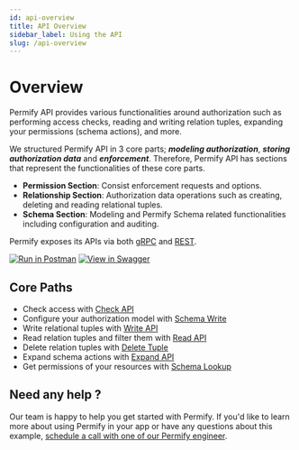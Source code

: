 ```yaml
---
id: api-overview
title: API Overview
sidebar_label: Using the API
slug: /api-overview
---
```


# Overview

Permify API provides various functionalities around authorization such as performing access checks, reading and writing relation tuples, expanding your permissions (schema actions), and more.

We structured Permify API in 3 core parts; ***modeling authorization***, ***storing authorization data*** and ***enforcement***. Therefore, Permify API has sections that represent the functionalities of these core parts.

- **Permission Section**: Consist enforcement requests and options.
- **Relationship Section**: Authorization data operations such as creating, deleting and reading relational tuples.
- **Schema Section**: Modeling and Permify Schema related functionalities including configuration and auditing.

Permify exposes its APIs via both [gRPC](https://buf.build/permify/permify/docs/main:base.v1) and [REST](https://restfulapi.net/).

[![Run in Postman](https://run.pstmn.io/button.svg)](https://god.gw.postman.com/run-collection/16122080-54b1e316-8105-4440-b5bf-f27a05a8b4de?action=collection%2Ffork&collection-url=entityId%3D16122080-54b1e316-8105-4440-b5bf-f27a05a8b4de%26entityType%3Dcollection%26workspaceId%3Dd3a8746c-fa57-49c0-83a5-6fcf25a7fc05)
[![View in Swagger](http://jessemillar.github.io/view-in-swagger-button/button.svg)](https://app.swaggerhub.com/apis-docs/permify/permify/latest)

## Core Paths

- Check access with [Check API](./api-overview/check-api.md)
- Configure your authorization model with [Schema Write](./api-overview/write-schema.md)
- Write relational tuples with [Write API](./api-overview/write-relationships.md)
- Read relation tuples and filter them with [Read API](./api-overview/read-api.md)
- Delete relation tuples with [Delete Tuple](./api-overview/delete-relationships.md)
- Expand schema actions with [Expand API](./api-overview/expand-api.md)
- Get permissions of your resources with [Schema Lookup](./api-overview/schema-lookup.md)

## Need any help ?

Our team is happy to help you get started with Permify. If you'd like to learn more about using Permify in your app or have any questions about this example, [schedule a call with one of our Permify engineer](https://meetings-eu1.hubspot.com/ege-aytin/call-with-an-expert).

